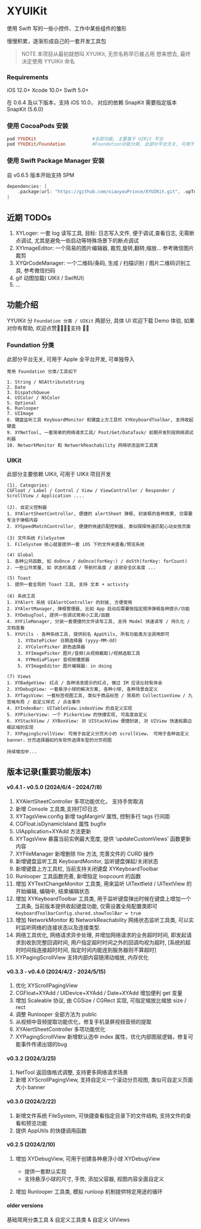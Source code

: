 # XYUIKit

使用 Swift 写的一些小控件、工作中某些组件的雏形

慢慢积累，逐渐形成自己的一套开发工具包

> NOTE
> 本项目从最初就想叫 XYUIKit, 无奈名称早已被占用
> 想来想去, 最终决定使用 YYUIKit 命名

### Requirements
iOS 12.0+ 
Xcode 10.0+
Swift 5.0+

在 0.6.4 及以下版本，支持 iOS 10.0， 对应的依赖 SnapKit 需要指定版本 SnapKit (5.6.0)

### 使用 CocoaPods 安装

```ruby
pod YYUIKit                     #全部功能, 主要基于 UIKit 平台
pod YYUIKit/Foundation          #Foundation功能分类, 此部分平台无关, 可用于 Apple 全平台开发
```

### 使用 Swift Package Manager 安装

自 v0.6.5 版本开始支持 SPM

```swift
dependencies: [
    .package(url: "https://github.com/xiaoyouPrince/XYUIKit.git", .upToNextMajor(from: "0.6.5"))
]
```

## 近期 TODOs
1. XYLoger: 一套 log 读写工具, 目标: 日志写入文件, 便于调试,查看日志, 无需断点调试, 尤其是避免一些启动等特殊场景下的断点调试
2. XYImageEditor: 一个简易的图片编辑器, 裁剪,旋转,翻转,缩放... 参考微信图片裁剪
3. XYQrCodeManager: 一个二维码/条码, 生成 / 扫描识别 / 图片二维码识别工具, 参考微信扫码
4. gif 动图加载( UIKit / SwiftUI)
5. ...

## 功能介绍

YYUIKit 分 `Foundation 分类 / UIKit` 两部分, 具体 UI 欢迎下载 Demo 体验, 如果对你有帮助, 欢迎点赞🌟🌟🌟🌟支持 💪🎉

### Foundation 分类

此部分平台无关, 可用于 Apple 全平台开发, 可单独导入

```
常用 Foundation 分类/工具如下

1. String / NSAttributeString
2. Date
3. DispatchQueue
4. UIColor / NSColor
5. Optional
6. Runlooper
7. UIImage
8. 键盘监听工具 KeyboardMonitor 和键盘上方工具栏 XYKeyboardToolbar, 支持收起键盘
9. XYNetTool, 一套简单的网络请求工具/ Post/Get/DataTask/ 前期开发阶段网络调试利器
10. NetworkMonitor 和 NetworkReachability 网络状态监听工具类

```
    
### UIKit

此部分主要依赖 UIKit, 可用于 UIKit 项目开发

```
(1). Categories: 
CGFloat / Label / Control / View / ViewController / Responder / ScrollView / Application ....

(2). 自定义控制器
1. XYAlertSheetController, 便捷的 alertSheet 弹框, 封装框的各种效果, 仅需要专注于弹框内容
2. XYSpeedMatchController, 便捷的快速匹配控制器, 类似探探快速匹配心动女孩页面

(3) 文件系统 FileSystem
1. FileSystem 核心就是提供一套 iOS 下的文件夹查看/预览系统

(4) Global
1. 各种公共函数, 如 doOnce / doOnce(forKey:) / doSth(forKey: forCount)
2. 一些公共常量, 如 状态栏高度 / 导航栏高度 / 底部安全区高度 ...

(5) Toast
1. 提供一套全局的 Toast 工具, 支持 文本 + activity

(6) 系统工具
1. XYAlert 系统 UIAlertController 的封装, 方便使用
2. XYAlertManager, 弹框管理器, 比如 App 启动后需要按指定顺序弹框各种提示/功能
3. XYDebugTool, 提供一些调试常用小工具/函数
4. XYFileManager, 分装一套便捷的文件读写工具, 支持 Model 快速读写 / 持久化 / 文档查看
5. XYUtils - 各种系统工具, 提供别名 AppUtils, 所有功能类方法调用即可
	1. XYDatePicker 日期选择器 (yyyy-MM-dd)
	2. XYColorPicker 颜色选择器
	3. XYImagePicker 图片/音频(从视频截取)/视频选取工具
	4. XYMediaPlayer 音视频播放器
	5. XYImageEditor 图片编辑器: in doing

(7) Views
1. XYBadgeView: 红点 / 各种消息提示的红点, 做过 IM 应该比较有体会
2. XYDebugView: 一套悬浮小球的解决方案, 各种小球, 各种场景自定义
3. XYTagsView: 一套标签视图工具, 类似于商品标签 / 简易的 CollectionView / 九宫格布局 / 自定义样式 / 点击事件
4. XYIndexBar: UITableView.indexView 的自定义实现
5. XYPickerView: 一个 PickerView 的快捷实现, 可高度自定义
6. XYStackView / XYBoxView: 对 UIStackView 便捷封装, 对 UIView 快速拓展边框区域的实现
7. XYPagingScrollView: 可用于自定义分页大小的 scrollView， 可用于各种自定义 banner，分页选择器如约车软件选择车型的分页视图

持续增加中...
```

## 版本记录(重要功能版本)
#### v0.4.1 - v0.5.0 (2024/6/4 - 2024/7/8)

1. XYAlertSheetController 多项功能优化， 支持手势取消
2. 新增 Console 工具类,支持打印日志
3. XYTagsView.config 新增 tagMarginV 属性, 控制多行 tags 行间距
4. CGFloat.isDynamicIsland 属性 bugfix
5. UIApplication+XYAdd 方法更新
6. XYTagsView 暴露当前实例最大宽度, 提供 ‘updateCustomViews’ 函数更新内容
7. XYFileManager 新增删除 file 方法, 完善文件的 CURD 操作
8. 新增键盘监听工具 KeyboardMonitor, 监听键盘弹起/关闭状态
9. 新增键盘上方工具栏, 当前支持关闭键盘 XYKeyboardToolbar
10. Runlooper 工具函数完善, 新增指定 loopcount 的函数
11. 增加 XYTextChangeMonitor 工具类, 用来监听 UITextfield / UITextView 的开始编辑, 编辑中, 结束编辑状态
12. 增加 XYKeyboardToolbar 工具类, 用于监听键盘弹出时候在键盘上增加一个工具条, 当前版本提供收起键盘功能, 仅需设置全局配置类即可 `KeyboardToolbarConfig.shared.showToolBar = true`
13. 增加 NetworkMonitor 和 NetworkReachability 网络状态监听工具类, 可以实时监听网络的连接状态以及连接类型.
14. 网络工具优化, 网络请求异步处理, 并增加网络请求的业务超时时间, 即发起请求到收到完整回调时间, 用户指定超时时间之外的回调均视为超时, [系统的超时时间指连接超时时间, 指定时间内能连到服务器则不算超时]
15. XYPagingScrollView 支持内部内容随滑动缩放, 内存优化

#### v0.3.3 - v0.4.0 (2024/4/2 - 2024/5/15)

1. 优化 XYScrollPagingView
2. CGFloat+XYAdd / UIDevice+XYAdd / Date+XYAdd 增加便利 get 变量
3. 增加 Scaleable 协议, 由 CGSize / CGRect 实现, 可指定缩放比缩放 size / rect
4. 调整 Runlooper 全部方法为 public
5. 从视频中音频提取功能优化，修复手机录屏视频音频的提取
6. XYAlertSheetController 多项功能优化
7. XYPagingScrollView 新增默认选中 index 属性，优化内部图层逻辑，修复可能事件传递出错的bug

#### v0.3.2 (2024/3/25)

1. NetTool 返回值格式调整, 支持更多网络请求场景
2. 新增 XYScrollPagingView, 支持自定义一个滚动分页视图, 类似可自定义页面大小 banner

#### v0.3.0 (2024/2/22)

1. 新增文件系统 FileSystem, 可快捷查看指定目录下的文件结构, 支持文件的查看和预览功能
2. 提供 AppUtils 的快捷调用函数

#### v0.2.5 (2024/2/10)

1. 增加 XYDebugView, 可用于创建各种悬浮小球 XYDebugView 
	
	- 提供一套默认实现
	- 支持悬浮小球的尺寸, 手势, 添加父容器, 视图内容全面自定义

2. 增加 Runlooper 工具类, 模拟 runloop 机制提供特定用途的循环

#### older versions

基础常用分类工具 & 自定义工具类 & 自定义 UIViews
    



